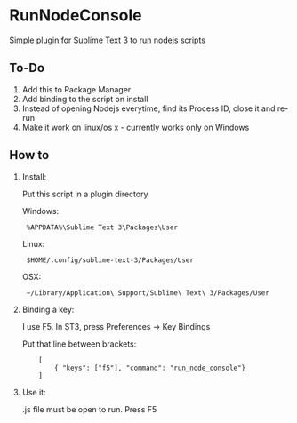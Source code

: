 # RunNodeConsole
Simple plugin for Sublime Text 3 to run nodejs scripts


## To-Do

1. Add this to Package Manager
2. Add binding to the script on install
3. Instead of opening Nodejs everytime, find its Process ID, close it and re-run
4. Make it work on linux/os x - currently works only on Windows


## How to

1. Install:

	Put this script in a plugin directory

	Windows:

		%APPDATA%\Sublime Text 3\Packages\User

	Linux:

		$HOME/.config/sublime-text-3/Packages/User

	OSX:

	    ~/Library/Application\ Support/Sublime\ Text\ 3/Packages/User

2. Binding a key:

	I use F5. In ST3, press Preferences -> Key Bindings
	
	Put that line between brackets:

	```
		[
			{ "keys": ["f5"], "command": "run_node_console"}
		]
	```

3. Use it:
	
	.js file must be open to run. Press F5